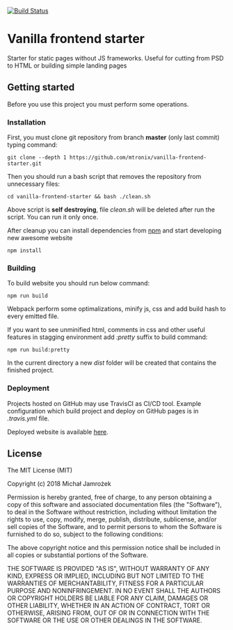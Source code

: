 [![Build Status](https://travis-ci.org/mtronix/vanilla-frontend-starter.svg?branch=master)](https://travis-ci.org/mtronix/vanilla-frontend-starter)

# Vanilla frontend starter
Starter for static pages without JS frameworks. Useful for cutting from PSD to HTML or building simple landing pages

## Getting started

Before you use this project you must perform some operations.

### Installation

First, you must clone git repository from branch **master** (only last commit) typing command:
```
git clone --depth 1 https://github.com/mtronix/vanilla-frontend-starter.git
```

Then you should run a bash script that removes the repository from unnecessary files:
```
cd vanilla-frontend-starter && bash ./clean.sh
```
Above script is __self destroying__, file *clean.sh* will be deleted after run the script.
You can run it only once.

After cleanup you can install dependencies from [npm](https://npmjs.com/) and start developing new awesome website
```
npm install
```

### Building
To build website you should run below command:

```
npm run build
```
Webpack perform some optimalizations, minify js, css and add build hash to every emitted file.

If you want to see unminified html, comments in css and other useful features in stagging environment add *:pretty* suffix to build command:

```
npm run build:pretty
```

In the current directory a new *dist* folder will be created that contains the finished project.

### Deployment
Projects hosted on GitHub may use TravisCI as CI/CD tool.
Example configuration which build project and deploy on GitHub pages is in *.travis.yml* file.


Deployed website is available [here](http://vanilla-frontend-starter.github.mtronix.pl).

## License

The MIT License (MIT)

Copyright (c) 2018 Michał Jamrożek

Permission is hereby granted, free of charge, to any person obtaining a copy
of this software and associated documentation files (the "Software"), to deal
in the Software without restriction, including without limitation the rights
to use, copy, modify, merge, publish, distribute, sublicense, and/or sell
copies of the Software, and to permit persons to whom the Software is
furnished to do so, subject to the following conditions:

The above copyright notice and this permission notice shall be included in
all copies or substantial portions of the Software.

THE SOFTWARE IS PROVIDED "AS IS", WITHOUT WARRANTY OF ANY KIND, EXPRESS OR
IMPLIED, INCLUDING BUT NOT LIMITED TO THE WARRANTIES OF MERCHANTABILITY,
FITNESS FOR A PARTICULAR PURPOSE AND NONINFRINGEMENT.  IN NO EVENT SHALL THE
AUTHORS OR COPYRIGHT HOLDERS BE LIABLE FOR ANY CLAIM, DAMAGES OR OTHER
LIABILITY, WHETHER IN AN ACTION OF CONTRACT, TORT OR OTHERWISE, ARISING FROM,
OUT OF OR IN CONNECTION WITH THE SOFTWARE OR THE USE OR OTHER DEALINGS IN
THE SOFTWARE.